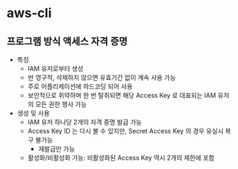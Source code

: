 # aws-cli

## 프로그램 방식 액세스 자격 증명

- 특징
  - IAM 유저로부터 생성 
  - 반 영구적, 삭제하지 않으면 유효기간 없이 계속 사용 가능
  - 주로 어플리케이션에 하드코딩 되어 사용
  - 보안적으로 취약하며 한 번 탈취되면 해당 Access Key 로 대표되는 IAM 유저의 모든 권한 행사 가능 
- 생성 및 사용
  - IAM 유저 하나당 2개의 자격 증명 발급 가능 
  - Access Key ID 는 다시 볼 수 있지만, Secret Access Key 의 경우 유실시 복구 불가능 
    - 재발급만 가능 
  - 활성화/비활성화 가능: 비활성화된 Access Key 역시 2개의 제한에 포함 


